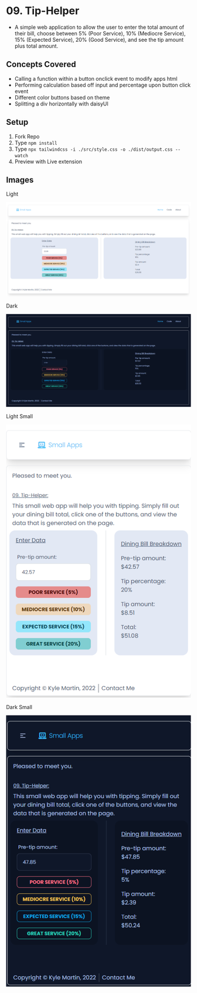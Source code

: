 # 09. Tip-Helper

- A simple web application to allow the user to enter the total amount of their bill, choose between 5% (Poor Service), 10% (Mediocre Service), 15% (Expected Service), 20% (Good Service), and see the tip amount plus total amount.

## Concepts Covered

- Calling a function within a button onclick event to modify apps html
- Performing calculation based off input and percentage upon button click event
- Different color buttons based on theme
- Splitting a div horizontally with daisyUI

## Setup

1. Fork Repo
2. Type `npm install`
3. Type `npx tailwindcss -i ./src/style.css -o ./dist/output.css --watch`
4. Preview with Live extension

## Images

Light

![Alt text](https://raw.githubusercontent.com/Thesnowmanndev/Random-Small-Web-Apps/Tip-Helper/09.%20Tip-Helper/images/light.png "Light Theme")

Dark

![Alt text](https://raw.githubusercontent.com/Thesnowmanndev/Random-Small-Web-Apps/Tip-Helper/09.%20Tip-Helper/images/dark.png "Dark Theme")

Light Small

![Alt text](https://raw.githubusercontent.com/Thesnowmanndev/Random-Small-Web-Apps/Tip-Helper/09.%20Tip-Helper/images/light-small.png "Light Theme Small")

Dark Small

![Alt text](https://raw.githubusercontent.com/Thesnowmanndev/Random-Small-Web-Apps/Tip-Helper/09.%20Tip-Helper/images/dark-small.png "Dark Theme Small")
